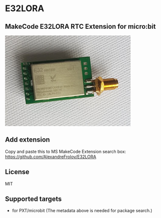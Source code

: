 # E32LORA

## MakeCode E32LORA RTC Extension for micro:bit


![](e32lora.jpg)

## Add extension

Copy and paste this to MS MakeCode Extension search box:
https://github.com/AlexandreFrolov/E32LORA



## License

MIT

## Supported targets

* for PXT/microbit
(The metadata above is needed for package search.)

